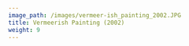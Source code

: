 ```yaml
---
image_path: /images/vermeer-ish_painting_2002.JPG
title: Vermeerish Painting (2002)
weight: 9
---
```

